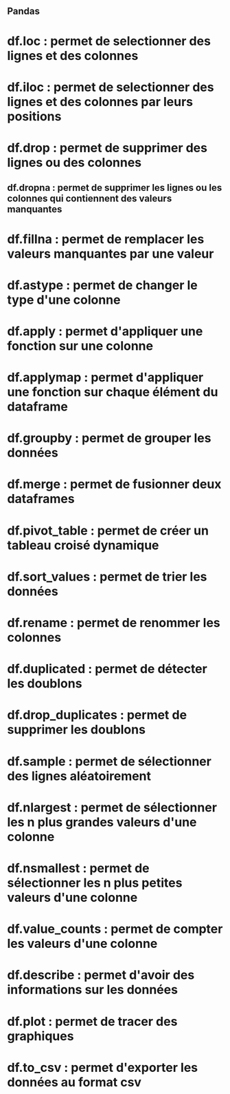 <!-- fait moi un rapelle des fonction principale de panda -->

## Pandas
# df.loc : permet de selectionner des lignes et des colonnes

# df.iloc : permet de selectionner des lignes et des colonnes par leurs positions

# df.drop : permet de supprimer des lignes ou des colonnes

## df.dropna : permet de supprimer les lignes ou les colonnes qui contiennent des valeurs manquantes

# df.fillna : permet de remplacer les valeurs manquantes par une valeur

# df.astype : permet de changer le type d'une colonne
# df.apply : permet d'appliquer une fonction sur une colonne
# df.applymap : permet d'appliquer une fonction sur chaque élément du dataframe
# df.groupby : permet de grouper les données
# df.merge : permet de fusionner deux dataframes
# df.pivot_table : permet de créer un tableau croisé dynamique
# df.sort_values : permet de trier les données
# df.rename : permet de renommer les colonnes
# df.duplicated : permet de détecter les doublons
# df.drop_duplicates : permet de supprimer les doublons
# df.sample : permet de sélectionner des lignes aléatoirement
# df.nlargest : permet de sélectionner les n plus grandes valeurs d'une colonne
# df.nsmallest : permet de sélectionner les n plus petites valeurs d'une colonne
# df.value_counts : permet de compter les valeurs d'une colonne
# df.describe : permet d'avoir des informations sur les données
# df.plot : permet de tracer des graphiques
# df.to_csv : permet d'exporter les données au format csv
